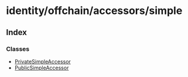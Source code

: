 # identity/offchain/accessors/simple

## Index

### Classes

* [PrivateSimpleAccessor]()
* [PublicSimpleAccessor]()

